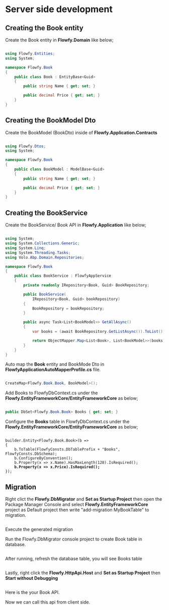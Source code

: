 # Server side development

## **Creating the Book entity**

Create the Book entity in **Flowfy.Domain** like below;

<figure><img src="../../.gitbook/assets/image (29).png" alt=""><figcaption></figcaption></figure>

```csharp
using Flowfy.Entities;
using System;

namespace Flowfy.Book
{
    public class Book : EntityBase<Guid>
    {
        public string Name { get; set; }

        public decimal Price { get; set; }
    }
}
```

## **Creating the BookModel Dto**

Create the BookModel (BookDto) inside of **Flowfy.Application.Contracts**

<figure><img src="../../.gitbook/assets/image (37).png" alt=""><figcaption></figcaption></figure>

```csharp
using Flowfy.Dtos;
using System;

namespace Flowfy.Book
{
    public class BookModel : ModelBase<Guid>
    {
        public string Name { get; set; }

        public decimal Price { get; set; }
    }
}
```

## **Creating the BookService**

Create the BookService/ Book API in **Flowfy.Application** like below;

<figure><img src="../../.gitbook/assets/image (48).png" alt=""><figcaption></figcaption></figure>

```csharp
using System;
using System.Collections.Generic;
using System.Linq;
using System.Threading.Tasks;
using Volo.Abp.Domain.Repositories;

namespace Flowfy.Book
{
    public class BookService : FlowfyAppService
    {
        private readonly IRepository<Book, Guid> BookRepository;

        public BookService(
            IRepository<Book, Guid> bookRepository)
        {
            BookRepository = bookRepository;
        }

        public async Task<List<BookModel>> GetAllAsync()
        {
            var books = (await BookRepository.GetListAsync()).ToList();

            return ObjectMapper.Map<List<Book>, List<BookModel>>(books);
        }
    }
}
```

Auto map the **Book** entity and BookMode Dto in **FlowfyApplicationAutoMapperProfile.cs** file.

<figure><img src="../../.gitbook/assets/image (66).png" alt=""><figcaption></figcaption></figure>

```csharp
CreateMap<Flowfy.Book.Book, BookModel>();
```

Add Books to FlowfyDbContext.cs under the **Flowfy.EntityFrameworkCore/EntityFrameworkCore** as below;

<figure><img src="../../.gitbook/assets/image (85).png" alt=""><figcaption></figcaption></figure>

```csharp
public DbSet<Flowfy.Book.Book> Books { get; set; } 
```

Configure the **Books** table in FlowfyDbContext.cs under the **Flowfy.EntityFrameworkCore/EntityFrameworkCore** as below;

<figure><img src="../../.gitbook/assets/image (86).png" alt=""><figcaption></figcaption></figure>

<pre class="language-csharp"><code class="lang-csharp">builder.Entity&#x3C;Flowfy.Book.Book>(b =>
{
    b.ToTable(FlowfyConsts.DbTablePrefix + "Books", FlowfyConsts.DbSchema);
    b.ConfigureByConvention();
    b.Property(x => x.Name).HasMaxLength(128).IsRequired();
<strong>    b.Property(x => x.Price).IsRequired();
</strong>});
</code></pre>

## Migration

Right clict the **Flowfy.DbMigrator** and **Set as Startup Project** then open the Package Manager Console and select **Flowfy.EntityFrameworkCore** project as Default project then write "add-migration MyBookTable" to migration.

<figure><img src="../../.gitbook/assets/image (38).png" alt=""><figcaption></figcaption></figure>

Execute the generated migration

Run the Flowfy.DbMigrator console project to create Book table in database.

<figure><img src="../../.gitbook/assets/image (40).png" alt=""><figcaption></figcaption></figure>

After running, refresh the database table, you will see Books table&#x20;

<div align="left">

<figure><img src="../../.gitbook/assets/image (78).png" alt=""><figcaption></figcaption></figure>

</div>

Lastly, right click the **Flowfy.HttpApi.Host** and **Set as Startup Project** then **Start without Debugging**

<figure><img src="../../.gitbook/assets/image (59).png" alt=""><figcaption></figcaption></figure>

Here is the your Book API.

Now we can call this api from client side.

<figure><img src="../../.gitbook/assets/image (105).png" alt=""><figcaption></figcaption></figure>
